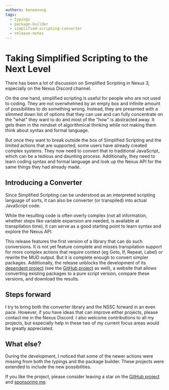 ```yaml
---
authors: keneanung
tags: 
  - typings
  - package-builder
  - simplified-scripting-converter
  - release-notes
---
```

# Taking Simplified Scripting to the Next Level

There has been a lot of discussion on Simplified Scripting in Nexus 3, especially on the Nexus Discord channel.

On the one hand, simplified scripting is useful for people who are not used to coding. They are not overwhelmed by an empty box and infinite amount of possibilities to do something wrong. Instead, they are presented with a slimmed down list of options that they can use and can fully concentrate on the "what" they want to do and most of the "how" is abstracted away. It gets them in the mindset of algorithmical thinking while not making them think about syntax and formal language.

But once they want to break outside the box of Simplified Scripting and the limited actions that are supported, some users have already created complex systems. They now need to convert that to traditional JavaScript, which can be a tedious and daunting process. Additionally, they need to learn coding syntax and formal language and look up the Nexus API for the same things they had already made.

## Introducing a Converter

Since Simplified Scripting can be understood as an interpreted scripting language of sorts, it can also be converter (or transpiled) into actual JavaScript code.

While the resulting code is often overly complex (not all information, whether steps like variable expansion are needed, is available at transpilation time), it can serve as a good starting point to learn syntax and explore the Nexus API.

This release features the first version of a library that can do such conversions. It is not yet feature complete and misses transpilation support for more complex actions that require context (eg Goto, If, Repeat, Label) or rewrite the MUD output. But it is complete enough to convert simpler packages. Additionally, the release unblocks the development of its [dependent project](https://keneanung.github.io/nssc/) (see the [GitHub project](https://github.com/keneanung/nssc/) as well), a website that allows converting existing packages to a pure script version, compare these versions, and download the results.

## Steps forward

I try to bring both the converter library and the NSSC forward in an even pace. However, if you have ideas that can improve either projects, please contact me in the Nexus Discord. I also welcome contributions to all my projects, but especially help in these two of my current focus areas would be greatly appreciated.

## What else?

During the development, I noticed that some of the newer actions were missing from both the typings and the package builder. These projects were extended to include the new possibilities.

If you like the project, please consider leaving a star on the [GitHub project](https://github.com/keneanung/nexus-scripts) and [sponsoring me](https://github.com/sponsors/keneanung).